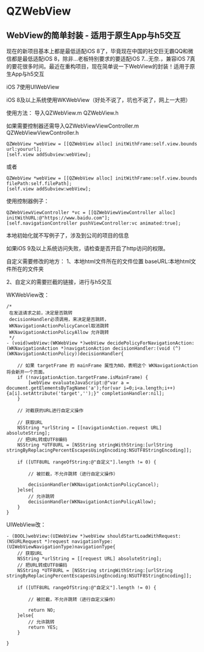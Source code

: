 # QZWebView
## WebView的简单封装 - 适用于原生App与h5交互

现在的新项目基本上都是最低适配iOS 8了，毕竟现在中国的社交巨无霸QQ和微信都是最低适配iOS 8，除非...老板特别要求的要适配iOS 7...无奈.，兼容iOS 7真的要花很多时间。最近在重构项目，现在简单说一下WebView的封装！适用于原生App与h5交互

iOS 7使用UIWebView

iOS 8及以上系统使用WKWebView（好处不说了，坑也不说了，网上一大把）

使用方法：
导入QZWebView.m QZWebView.h

如果需要控制器还需导入QZWebViewViewController.m QZWebViewViewController.h

```
QZWebView *webView = [[QZWebView alloc] initWithFrame:self.view.bounds url:yoururl];
[self.view addSubview:webView];
```
或者
```
QZWebView *webView = [[QZWebView alloc] initWithFrame:self.view.bounds filePath:self.filePath];
[self.view addSubview:webView];
```

使用控制器例子：
```
QZWebViewViewController *vc = [[QZWebViewViewController alloc] initWithURL:@"https://www.baidu.com"];
[self.navigationController pushViewController:vc animated:true];
```
本地初始化就不写例子了，涉及到公司的项目的信息

如果iOS 9及以上系统访问失败，请检查是否开启了http访问的权限。

自定义需要修改的地方：
1、本地html文件所在的文件位置
  baseURL:本地html文件所在的文件夹

2、自定义的需要拦截的链接，进行与h5交互

WKWebView改：
```
/*
 在发送请求之前，决定是否跳转
 decisionHandler必须调用，来决定是否跳转，
 WKNavigationActionPolicyCancel取消跳转
 WKNavigationActionPolicyAllow 允许跳转
 */
- (void)webView:(WKWebView *)webView decidePolicyForNavigationAction:(WKNavigationAction *)navigationAction decisionHandler:(void (^)(WKNavigationActionPolicy))decisionHandler{

    // 如果 targetFrame 的 mainFrame 属性为NO，表明这个 WKNavigationAction 将会新开一个页面。
    if (!navigationAction.targetFrame.isMainFrame) {
        [webView evaluateJavaScript:@"var a = document.getElementsByTagName('a');for(var i=0;i<a.length;i++){a[i].setAttribute('target','');}" completionHandler:nil];
    }

    // 对截获的URL进行自定义操作

    // 获取URL
    NSString *urlString = [[navigationAction.request URL] absoluteString];
    // 把URL转成UTF8编码
    NSString *UTF8URL = [NSString stringWithString:[urlString stringByReplacingPercentEscapesUsingEncoding:NSUTF8StringEncoding]];

    if ([UTF8URL rangeOfString:@"自定义"].length != 0) {

        // 被拦截，不允许跳转（进行自定义操作）

        decisionHandler(WKNavigationActionPolicyCancel);
    }else{
        // 允许跳转
        decisionHandler(WKNavigationActionPolicyAllow);
    }
}
```
UIWebView改：
```
- (BOOL)webView:(UIWebView *)webView shouldStartLoadWithRequest:(NSURLRequest *)request navigationType:(UIWebViewNavigationType)navigationType{
    // 获取URL
    NSString *urlString = [[request URL] absoluteString];
    // 把URL转成UTF8编码
    NSString *UTF8URL = [NSString stringWithString:[urlString stringByReplacingPercentEscapesUsingEncoding:NSUTF8StringEncoding]];

    if ([UTF8URL rangeOfString:@"自定义"].length != 0) {

        // 被拦截，不允许跳转（进行自定义操作）

        return NO;
    }else{
        // 允许跳转
        return YES;
    }

}
```
